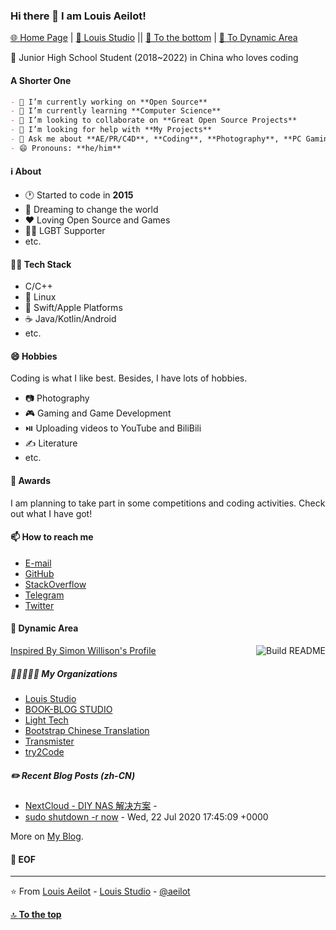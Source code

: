 ### Hi there 👋 I am Louis Aeilot!
[🌐 Home Page](https://aeilot.github.io) | [🏢 Louis Studio](https://louis-studio.github.io) || [🔽 To the bottom](#-eof) | [🎩 To Dynamic Area](#-dynamic-area)

🏫 Junior High School Student (2018~2022) in China who loves coding

#### A Shorter One
```markdown
- 🔭 I’m currently working on **Open Source**
- 🌱 I’m currently learning **Computer Science**
- 👯 I’m looking to collaborate on **Great Open Source Projects**
- 🤔 I’m looking for help with **My Projects**
- 💬 Ask me about **AE/PR/C4D**, **Coding**, **Photography**, **PC Gaming**
- 😄 Pronouns: **he/him**
```

#### ℹ️ About
- 🕐 Started to code in **2015**
- 💭 Dreaming to change the world
- ❤️ Loving Open Source and Games
- 🏳️‍🌈 LGBT Supporter
- etc.

#### 👨‍💻 Tech Stack

- C/C++
- 🐧 Linux
- 🍎 Swift/Apple Platforms
- ☕ Java/Kotlin/Android
- etc.

#### 😄 Hobbies
Coding is what I like best. Besides, I have lots of hobbies.

- 📷 Photography
- 🎮 Gaming and Game Development
- ⏯️ Uploading videos to YouTube and BiliBili
- ✍️ Literature
- etc.

#### 🥇 Awards
I am planning to take part in some competitions and coding activities. Check out what I have got!

#### 📫 How to reach me
- [E-mail](mailto:louis.aeilot@icloud.com)
- [GitHub](https://github.com/aeilot)
- [StackOverflow](https://stackoverflow.com/users/13011108/louis-aeilot)
- [Telegram](https://t.me/aeilotd)
- [Twitter](https://twitter.com/aeilot) 

#### 🎩 Dynamic Area
<a href="https://github.com/simonw/simonw/actions"><img src="https://github.com/aeilot/aeilot/workflows/README-Build/badge.svg" align="right" alt="Build README"></a> <a href="https://simonwillison.net/2020/Jul/10/self-updating-profile-readme/">Inspired By Simon Willison's Profile</a>

##### 👩🏼‍🤝‍🧑🏻 My Organizations
<!-- org starts -->
* [Louis Studio](https://github.com/louis-studio)
* [BOOK-BLOG STUDIO](https://github.com/BOOK-BLOG)
* [Light Tech](https://github.com/thelighttech)
* [Bootstrap Chinese Translation](https://github.com/bootstrap-chinese-translation)
* [Transmister](https://github.com/transmister)
* [try2Code](https://github.com/tryTwoCode)

<!-- org ends -->

##### ✏️ Recent Blog Posts (zh-CN)
<!-- blog starts -->
* [NextCloud - DIY NAS 解决方案](https://aeilot.gihub.io/2020/07/nextcloud/) - 
* [sudo shutdown -r now](https://aeilot.gihub.io/2020/07/helloworld/) - Wed, 22 Jul 2020 17:45:09 +0000
<!-- blog ends -->

More on [My Blog](https://aeilot.github.io/blog).

#### 💾 EOF

---
⭐️ From [Louis Aeilot](https://github.com/aeilot) - [Louis Studio](https://louis-studio.github.io/) - [@aeilot](https://twitter.com/aeilot)

[🔝 **To the top**](#)

